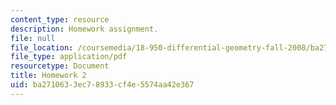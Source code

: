 ```yaml
---
content_type: resource
description: Homework assignment.
file: null
file_location: /coursemedia/18-950-differential-geometry-fall-2008/ba2710633ec78933cf4e5574aa42e367_homework2.pdf
file_type: application/pdf
resourcetype: Document
title: Homework 2
uid: ba271063-3ec7-8933-cf4e-5574aa42e367
---
```

